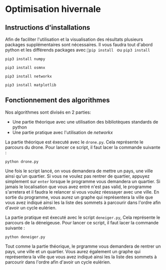 # Optimisation hivernale

## Instructions d'installations

Afin de faciliter l'utilisation et la visualisation des résultats plusieurs packages supplémentaires sont nécessaires.
Il vous faudra tout d'abord python et les différends packages avec ```pip install ``` ou ```pip3 install```

```
pip3 install numpy
```
```
pip3 install osmnx
```
```
pip3 install networkx
```
```
pip3 install matplotlib
```

## Fonctionnement des algorithmes

Nos algorithmes sont divisés en 2 parties: 
* Une partie théorique avec une utilisation des bibliotèques standards de python
* Une partie pratique avec l'utilisation de *networkx*

La partie théorique est éxecuté avec le ```drone.py```. Cela représente le parcours du drone. Pour lancer ce script, il faut lacer la commande suivante :
```
python drone.py
```
Une fois le script lancé, on vous demandera de mettre un pays, une ville ainsi qu'un quartier. Si vous ne voulez pas rentrer de quartier, appuyez simplement sur ```enter``` lorsque le programme vous demandera un quartier.
Si jamais le localisation que vous avez entré n'est pas valid, le programme s'arretera et il faudra le relancer si vous voulez réessayer avec une ville.
En sortie du programme, vous aurez un graphe qui représentera la ville que vous avez indiqué ainsi les la liste des sommets à parcourir dans l'ordre afin d'avoir un cycle eulérien.

La partie pratique est éxecuté avec le script ```deneiger.py```, Cela représente le parcours de la déneigeuse. Pour lancer ce script, il faut lacer la commande suivante :
```
python deneiger.py
```
Tout comme la partie théorique, le prgramme vous demandera de rentrer un pays, une ville et un quartier.
Vous aurez également un graphe qui représentera la ville que vous avez indiqué ainsi les la liste des sommets à parcourir dans l'ordre afin d'avoir un cycle eulérien.